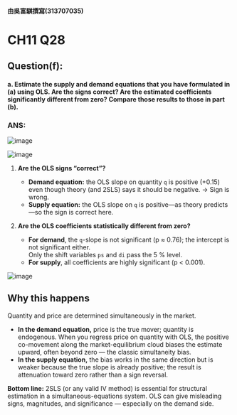 #### 由吳富騏撰寫(313707035)
# CH11 Q28

## **Question(f):**

#### a. Estimate the supply and demand equations that you have formulated in (a) using OLS. Are the signs correct? Are the estimated coefficients significantly different from zero? Compare those results to those in part (b).

### ANS:

![image](https://github.com/user-attachments/assets/65f2f91d-5384-47e4-b27f-88d0e79ae473)

![image](https://github.com/user-attachments/assets/711ecdf8-9c17-4739-9c35-164e14af7b76)

1. **Are the OLS signs “correct”?**
   - **Demand equation:** the OLS slope on quantity `q` is positive (+0.15) even though theory (and 2SLS) says it should be negative. → Sign is wrong.
   - **Supply equation:** the OLS slope on `q` is positive—as theory predicts—so the sign is correct here.

2. **Are the OLS coefficients statistically different from zero?**
   - **For demand**, the `q`-slope is not significant (p ≈ 0.76); the intercept is not significant either.  
     Only the shift variables `ps` and `di` pass the 5 % level.
   - **For supply**, all coefficients are highly significant (p < 0.001).

![image](https://github.com/user-attachments/assets/71748005-1298-41cf-8ff1-6a3137a3a2c1)

## Why this happens

Quantity and price are determined simultaneously in the market.

- **In the demand equation,** price is the true mover; quantity is endogenous. When you regress price on quantity with OLS, the positive co-movement along the market-equilibrium cloud biases the estimate upward, often beyond zero — the classic simultaneity bias.
- **In the supply equation,** the bias works in the same direction but is weaker because the true slope is already positive; the result is attenuation toward zero rather than a sign reversal.

**Bottom line:** 2SLS (or any valid IV method) is essential for structural estimation in a simultaneous-equations system. OLS can give misleading signs, magnitudes, and significance — especially on the demand side.
